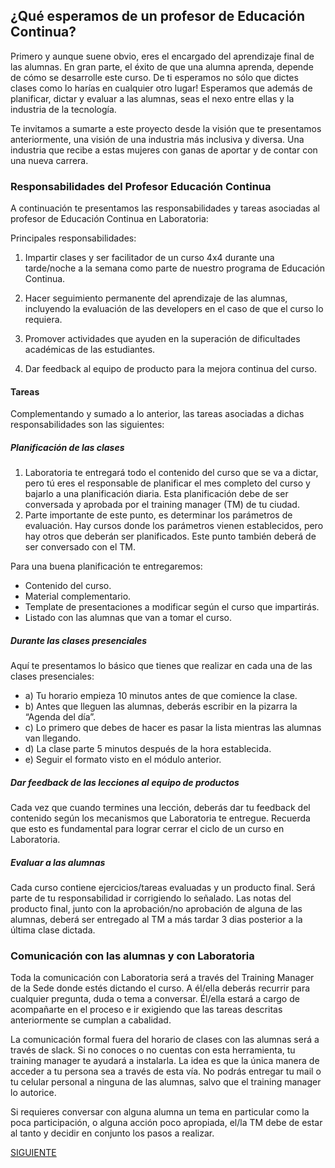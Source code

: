 
## ¿Qué esperamos de un profesor de Educación Continua?

Primero y aunque suene obvio, eres el encargado del aprendizaje final de las alumnas. En gran parte, el éxito de que una alumna aprenda, depende de cómo se desarrolle este curso.
De ti esperamos no sólo que dictes clases como lo harías en cualquier otro lugar! 
Esperamos que además de planificar, dictar y evaluar a las alumnas, seas el nexo entre ellas y la industria de la tecnología.

Te invitamos a sumarte a este proyecto desde la visión que te presentamos anteriormente, una visión de una industria más inclusiva y diversa. Una industria que recibe a estas mujeres con ganas de aportar y de contar con una nueva carrera.

### Responsabilidades del Profesor Educación Continua

A continuación te presentamos las responsabilidades y tareas asociadas al profesor de  Educación Continua en Laboratoria:

Principales responsabilidades:

1) Impartir clases y ser facilitador de un curso 4x4 durante una tarde/noche a la semana como parte de nuestro programa de Educación Continua.

2) Hacer seguimiento permanente del aprendizaje de las alumnas, incluyendo la evaluación de las developers en el caso de que el curso lo requiera.

3) Promover actividades que ayuden en la superación de dificultades académicas de las estudiantes.

4) Dar feedback al equipo de producto para la mejora continua del curso.

#### Tareas

Complementando y sumado a lo anterior, las tareas asociadas a dichas responsabilidades son las siguientes:

##### Planificación de las clases
1) Laboratoria te entregará todo el contenido del curso que se va a dictar, pero tú eres el responsable de planificar el mes completo del curso y bajarlo  a una planificación diaria. Esta planificación debe de ser conversada y aprobada por el training manager (TM) de tu ciudad.
2) Parte importante de este punto, es determinar los parámetros de evaluación. Hay cursos donde los parámetros vienen establecidos, pero hay otros que deberán ser planificados. Este punto también deberá de ser conversado con el TM.

Para una buena planificación te entregaremos: 
- Contenido del curso.
- Material complementario.
- Template de presentaciones a modificar según el curso que impartirás.
- Listado con las alumnas que van a tomar el curso.

##### Durante las clases presenciales
Aquí te presentamos lo básico que tienes que realizar en cada una de las clases presenciales:
- a) Tu horario empieza 10 minutos antes de que comience la clase.
- b) Antes que lleguen las alumnas, deberás escribir en la pizarra la “Agenda del día”.
- c) Lo primero que debes de hacer es pasar la lista mientras las alumnas van llegando.
- d) La clase parte 5 minutos después de la hora establecida.
- e) Seguir el formato visto en el módulo anterior.

##### Dar feedback de las lecciones al equipo de productos
Cada vez que cuando termines una lección, deberás dar tu feedback del contenido según los mecanismos que Laboratoria te entregue. Recuerda que esto es fundamental para lograr cerrar el ciclo de un curso en Laboratoria.

##### Evaluar a las alumnas
Cada curso contiene ejercicios/tareas evaluadas y un producto final. Será parte de tu responsabilidad ir corrigiendo lo señalado. 
Las notas del producto final, junto con la aprobación/no aprobación de alguna de las alumnas, deberá ser entregado al TM a más tardar 3 dias posterior a la última clase dictada. 

### Comunicación con las alumnas y con Laboratoria

Toda la comunicación con Laboratoria será a través del Training Manager de la Sede donde estés dictando el curso. A él/ella deberás recurrir para cualquier pregunta, duda o tema a conversar. Él/ella estará a cargo de acompañarte en el proceso e ir exigiendo que las tareas descritas anteriormente se cumplan a cabalidad.

La comunicación formal fuera del horario de clases con las alumnas será a través de slack. Si no conoces o no cuentas con esta herramienta, tu training manager te ayudará a instalarla. La idea es que la única manera de acceder a tu persona sea a través de esta vía. No podrás entregar tu mail o tu celular personal a ninguna de las alumnas, salvo que el training manager lo autorice. 

Si requieres conversar con alguna alumna un tema en particular como la poca participación, o alguna acción poco apropiada, el/la TM debe de estar al tanto y decidir en conjunto los pasos a realizar.

[SIGUIENTE](03.comportamiento.md)
